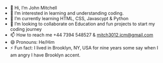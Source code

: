 - 👋 Hi, I’m John Mitchell
- 👀 I’m interested in learning and understanding coding.
- 🌱 I’m currently learning HTML, CSS, Javascypt & Python
- 💞️ I’m looking to collaborate on Education and fun projects to start my coding journey
- 📫 How to reach me  +44 7394 548527 & mitch3012.jcm@gmail.com
- 😄 Pronouns: He/Him
- ⚡ Fun fact: I lived in Brooklyn, NY, USA for nine years some say when I am angry I have Brooklyn accent.

<!---
Mitch3012/Mitch3012 is a ✨ special ✨ repository because its `README.md` (this file) appears on your GitHub profile.
You can click the Preview link to take a look at your changes.
--->
